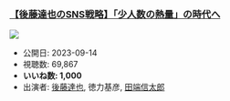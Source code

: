 ### [【後藤達也のSNS戦略】「少人数の熱量」の時代へ](https://www.youtube.com/watch?v=4h8VNNJWhWU)
[![](https://img.youtube.com/vi/4h8VNNJWhWU/sddefault.jpg)](https://www.youtube.com/watch?v=4h8VNNJWhWU)
-   公開日: 2023-09-14
-   視聴数: 69,867
-   **いいね数: 1,000**
-   出演者: [後藤達也](/rehacq_fan/people/後藤達也 "wikilink"), 徳力基彦, [田端信太郎](/rehacq_fan/people/田端信太郎 "wikilink")
